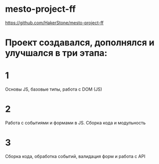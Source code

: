 # mesto-project-ff 
https://github.com/HakerStone/mesto-project-ff

# Проект создавался, дополнялся и улучшался в три этапа:

# 1
Основы JS, базовые типы, работа с DOM (JS)
# 2
Работа с событиями и формами в JS. Сборка кода и модульность
# 3
Сборка кода, обработка событий, валидация форм и работа с API